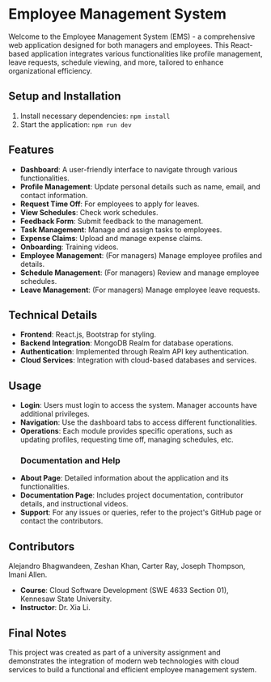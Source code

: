 # Employee Management System

Welcome to the Employee Management System (EMS) - a comprehensive web application designed for both managers and employees. This React-based application integrates various functionalities like profile management, leave requests, schedule viewing, and more, tailored to enhance organizational efficiency.

## Setup and Installation

1. Install necessary dependencies:
   ```npm install```
2. Start the application:
```npm run dev```

## Features

- **Dashboard**: A user-friendly interface to navigate through various functionalities.
- **Profile Management**: Update personal details such as name, email, and contact information.
- **Request Time Off**: For employees to apply for leaves.
- **View Schedules**: Check work schedules.
- **Feedback Form**: Submit feedback to the management.
- **Task Management**: Manage and assign tasks to employees.
- **Expense Claims**: Upload and manage expense claims.
- **Onboarding**: Training videos.
- **Employee Management**: (For managers) Manage employee profiles and details.
- **Schedule Management**: (For managers) Review and manage employee schedules.
- **Leave Management**: (For managers) Manage employee leave requests.

## Technical Details

- **Frontend**: React.js, Bootstrap for styling.
- **Backend Integration**: MongoDB Realm for database operations.
- **Authentication**: Implemented through Realm API key authentication.
- **Cloud Services**: Integration with cloud-based databases and services.

## Usage

- **Login**: Users must login to access the system. Manager accounts have additional privileges.
- **Navigation**: Use the dashboard tabs to access different functionalities.
- **Operations**: Each module provides specific operations, such as updating profiles, requesting time off, managing schedules, etc.
  ### Documentation and Help
- **About Page**: Detailed information about the application and its functionalities.
- **Documentation Page**: Includes project documentation, contributor details, and instructional videos.
- **Support**: For any issues or queries, refer to the project's GitHub page or contact the contributors.

## Contributors

Alejandro Bhagwandeen, Zeshan Khan, Carter Ray, Joseph Thompson, Imani Allen.

- **Course**: Cloud Software Development (SWE 4633 Section 01), Kennesaw State University.
- **Instructor**: Dr. Xia Li.

## Final Notes

This project was created as part of a university assignment and demonstrates the integration of modern web technologies with cloud services to build a functional and efficient employee management system.